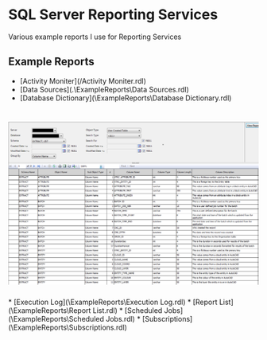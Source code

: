 # SQL Server Reporting Services
Various example reports I use for Reporting Services

## Example Reports
* [Activity Moniter](/Activity Moniter.rdl)
* [Data Sources](.\ExampleReports\Data Sources.rdl)
* [Database Dictionary](\ExampleReports\Database Dictionary.rdl)
<h1 align="left">
  <img src="Images/ssrsdatadictionary.png" alt="ssrsdatadictionary" />
</h1>
* [Execution Log](\ExampleReports\Execution Log.rdl)
* [Report List](\ExampleReports\Report List.rdl)
* [Scheduled Jobs](\ExampleReports\Scheduled Jobs.rdl)
* [Subscriptions](\ExampleReports\Subscriptions.rdl)
